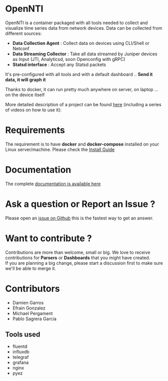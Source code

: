 
# OpenNTI

OpenNTI is a container packaged with all tools needed to collect and visualize time series data from network devices.
Data can be collected from different sources:

- **Data Collection Agent** : Collect data on devices using CLI/Shell or Netconf
- **Data Streaming Collector** : Take all data streamed by Juniper devices as Input (JTI, Analyticsd, soon Openconfig with gRPC)
- **Statsd interface** : Accept any Statsd packets

It's pre-configured with all tools and with a default dashboard ..
**Send it data, it will graph it**

Thanks to docker, it can run pretty much anywhere on server, on laptop ... on the device itself

More detailed description of a project can be found [here](http://forums.juniper.net/t5/Analytics/Open-Source-Universal-Telemetry-Collector-for-Junos/ba-p/288677) (including a series of videos on how to use it):

# Requirements

The requirement is to have **docker** and **docker-compose** installed on your Linux server/machine.
Please check the [Install Guide](http://open-nti.readthedocs.io/en/latest/install.html)

# Documentation

The complete [documentation is available here](http://open-nti.readthedocs.io/en/latest/)

# Ask a question or Report an Issue ?

Please open an [issue on Github](https://github.com/Juniper/open-nti/issues) this is the fastest way to get an answer.

# Want to contribute ?

Contributions are more than welcome, small or big. We love to receive contributions for **Parsers** or **Dashboards** that you might have created.  
If you are planning a big change, please start a discussion first to make sure we'll be able to merge it.

# Contributors
 - Damien Garros
 - Efrain Gonzalez
 - Michael Pergament
 - Pablo Sagrera Garcia

## Tools used
 - fluentd
 - influxdb
 - telegraf
 - grafana
 - nginx
 - pyez
